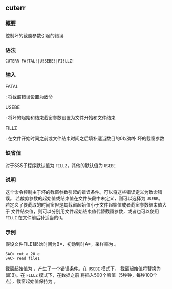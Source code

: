 ## cuterr 

### 概要

控制坏的截窗参数引起的错误

### 语法

``` {.bash}
CUTERR FA!TAL!|U!SEBE!|FI!LLZ!
```

### 输入

FATAL

:   将截窗错误设置为致命

USEBE

:   将坏的起始和结束截窗参数设置为文件开始和文件结束

FILLZ

:   在文件开始时间之前或文件结束时间之后填补适当数目的0以弥补
    坏的截窗参数

### 缺省值

对于SSS子程序默认值为 `FILLZ`，其他的默认值为 `USEBE`

### 说明

这个命令控制由于坏的截窗参数引起的错误条件。可以将这些错误定义为致命错误。
若裁剪参数的起始值或结束值在文件头段中未定义，则可以选择为 `USEBE`。
若定义了要截取的时间窗但是其截窗起始值小于文件起始值或者截窗参数结束值大于
文件结束值，则可以分别用文件起始结束值代替截窗参数，或者也可以使用
`FILLZ` 在文件前后补适当的0。

### 示例

假设文件FILE1起始时间为B=，初动到时A=，采样率为 。

``` {.bash}
SAC> cut a 20 e
SAC> read file1
```

截窗起始值为 ，产生了一个错误条件。在 `USEBE` 模式下，
截窗起始值将替换为 (即B)。在 `FILLZ` 模式下，在数据之前
将插入500个零值（5秒钟，每秒100个点），截窗起始值保持为 。
